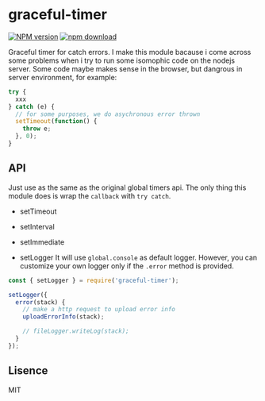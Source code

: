# graceful-timer

[![NPM version][npm-image]][npm-url]
[![npm download][download-image]][download-url]

[npm-image]: https://img.shields.io/npm/v/graceful-timer.svg?style=flat-square
[npm-url]: https://npmjs.org/package/graceful-timer
[download-image]: https://img.shields.io/npm/dm/graceful-timer.svg?style=flat-square
[download-url]: https://npmjs.org/package/graceful-timer

Graceful timer for catch errors. I make this module bacause i come
across some problems when i try to run some isomophic code on the
nodejs server. Some code maybe makes sense in the browser, but
dangrous in server environment, for example:

```js
try {
  xxx
} catch (e) {
  // for some purposes, we do asychronous error thrown
  setTimeout(function() {
    throw e;
  }, 0);
}
```

## API
Just use as the same as the original global timers api. The only
thing this module does is wrap the `callback` with `try catch`.

- setTimeout

- setInterval

- setImmediate

- setLogger
It will use `global.console` as default logger. However, you can
customize your own logger only if the `.error` method is provided.

```js
const { setLogger } = require('graceful-timer');

setLogger({
  error(stack) {
    // make a http request to upload error info
    uploadErrorInfo(stack);

    // fileLogger.writeLog(stack);
  }
});
```

## Lisence
MIT
